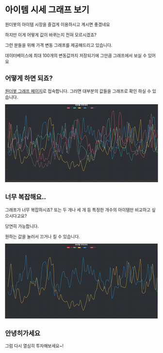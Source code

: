 # 아이템 시세 그래프 보기

원더봇의 아이템 시장을 즐겁게 이용하시고 계시면 좋겠네요

하지만 이게 어떻게 값이 바뀌는지 전혀 모르시겠죠?

그런 분들을 위해 가격 변동 그래프를 제공해드리고 있습니다.

데이터베이스에 최대 100개의 변동값까지 저장되기에 그만큼 그래프에서 보실 수 있어요

## 어떻게 하면 되죠?

[원더봇 그래프 페이지](https://wonderbot.xyz/stocks)로 접속합니다.
그러면 대부분의 값들을 그래프로 확인 하실 수 있습니다.

![graph](../../images/wonderbot/web-graph.png)

## 너무 복잡해요..

그래프가 너무 복잡하시죠? 또는 두 개나 세 개 등 특정한 개수의 아이템만 비교하고 싶으시다고요?

당연히 가능합니다.

원하는 값을 눌러서 끄거나 킬 수 있습니다.

![item](../../images/wonderbot/web-graph-item.png)

## 안녕히가세요

그럼 다시 열심히 투자해보세요~!